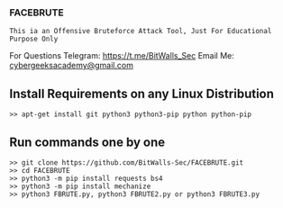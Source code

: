 ### FACEBRUTE
```
This ia an Offensive Bruteforce Attack Tool, Just For Educational Purpose Only
```
For Questions Telegram: https://t.me/BitWalls_Sec Email Me: cybergeeksacademy@gmail.com

## Install Requirements on any Linux Distribution
```
>> apt-get install git python3 python3-pip python python-pip
```

## Run commands one by one
```
>> git clone https://github.com/BitWalls-Sec/FACEBRUTE.git
>> cd FACEBRUTE
>> python3 -m pip install requests bs4
>> python3 -m pip install mechanize
>> python3 FBRUTE.py, python3 FBRUTE2.py or python3 FBRUTE3.py
```



